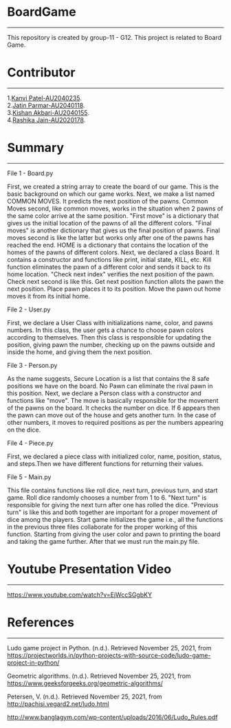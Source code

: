 # BoardGame
---

This repository is created by group-11 - G12. This project is related to Board Game.


# Contributor
---

1.[Kanvi Patel-AU2040235](https://github.com/kanvipatel16).<br>
2.[Jatin Parmar-AU2040118](https://github.com/Jatin-parmar).<br>
3.[Kishan Akbari-AU2040155](https://github.com/kishanakbari8888).<br>
4.[Rashika Jain-AU2020178](https://github.com/kanvipatel16).<br>



# Summary
---

File 1 - Board.py

First, we created a string array to create the board of our game. This is the basic background on which our game works. Next, we make a list named COMMON MOVES. It predicts the next position of the pawns. Common Moves second, like common moves, works in the situation when 2 pawns of the same color arrive at the same position. "First move" is a dictionary that gives us the initial location of the pawns of all the different colors. "Final moves" is another dictionary that gives us the final position of pawns. Final moves second is like the latter but works only after one of the pawns has reached the end. HOME is a dictionary that contains the location of the homes of the pawns of different colors. Next, we declared a class Board. It contains a constructor and functions like print, initial state, KILL, etc. Kill function eliminates the pawn of a different color and sends it back to its home location. "Check next index" verifies the next position of the pawn. Check next second is like this. Get next position function allots the pawn the next position. Place pawn places it to its position. Move the pawn out home moves it from its initial home.

File 2 - User.py

First, we declare a User Class with initializations name, color, and pawns numbers. In this class, the user gets a chance to choose pawn colors according to themselves. Then this class is responsible for updating the position, giving pawn the number, checking up on the pawns outside and inside the home, and giving them the next position. 

File 3 - Person.py

As the name suggests, Secure Location is a list that contains the 8 safe positions we have on the board. No Pawn can eliminate the rival pawn in this position. Next, we declare a Person class with a constructor and functions like "move". The move is basically responsible for the movement of the pawns on the board. It checks the number on dice. If 6 appears then the pawn can move out of the house and gets another turn. In the case of other numbers, it moves to required positions as per the numbers appearing on the dice.

File 4 - Piece.py

First, we declared a piece class with initialized color, name, position, status, and steps.Then we have different functions for returning their values.  

File 5 - Main.py

This file contains functions like roll dice, next turn, previous turn, and start game. Roll dice randomly chooses a number from 1 to 6. "Next turn" is responsible for giving the next turn after one has rolled the dice. "Previous turn" is like this and both together are important for a proper movement of dice among the players. Start game initializes the game i.e., all the functions in the previous three files collaborate for the proper working of this function. Starting from giving the user color and pawn to printing the board and taking the game further. After that we must run the main.py file.


# Youtube Presentation Video
---

https://www.youtube.com/watch?v=EjWccSGgbKY


# References
---

Ludo game project in Python. (n.d.). Retrieved November 25, 2021, from https://projectworlds.in/python-projects-with-source-code/ludo-game-project-in-python/

Geometric algorithms. (n.d.). Retrieved November 25, 2021, from https://www.geeksforgeeks.org/geometric-algorithms/

Petersen, V. (n.d.). Retrieved November 25, 2021, from http://pachisi.vegard2.net/ludo.html

http://www.banglagym.com/wp-content/uploads/2016/06/Ludo_Rules.pdf


